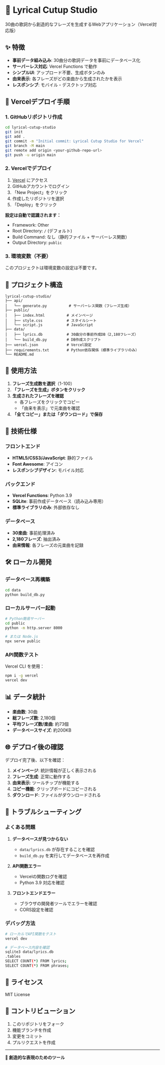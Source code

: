 # 🎵 Lyrical Cutup Studio

30曲の歌詞から創造的なフレーズを生成するWebアプリケーション（Vercel対応版）

## ✨ 特徴

- **事前データ組み込み**: 30曲分の歌詞データを事前にデータベース化
- **サーバーレス対応**: Vercel Functions で動作
- **シンプルUI**: アップロード不要、生成ボタンのみ
- **由来表示**: 各フレーズがどの楽曲から生成されたかを表示
- **レスポンシブ**: モバイル・デスクトップ対応

## 🚀 Vercelデプロイ手順

### 1. GitHubリポジトリ作成

```bash
cd lyrical-cutup-studio
git init
git add .
git commit -m "Initial commit: Lyrical Cutup Studio for Vercel"
git branch -M main
git remote add origin <your-github-repo-url>
git push -u origin main
```

### 2. Vercelでデプロイ

1. [Vercel](https://vercel.com) にアクセス
2. GitHubアカウントでログイン
3. 「New Project」をクリック
4. 作成したリポジトリを選択
5. 「Deploy」をクリック

**設定は自動で認識されます：**
- Framework: Other
- Root Directory: `/` (デフォルト)
- Build Command: なし（静的ファイル + サーバーレス関数）
- Output Directory: `public`

### 3. 環境変数（不要）

このプロジェクトは環境変数の設定は不要です。

## 📁 プロジェクト構造

```
lyrical-cutup-studio/
├── api/
│   └── generate.py          # サーバーレス関数（フレーズ生成）
├── public/
│   ├── index.html          # メインページ
│   ├── style.css           # スタイルシート
│   └── script.js           # JavaScript
├── data/
│   ├── lyrics.db           # 30曲分の事前作成DB（2,180フレーズ）
│   └── build_db.py         # DB作成スクリプト
├── vercel.json             # Vercel設定
├── requirements.txt        # Python依存関係（標準ライブラリのみ）
└── README.md
```

## 🎯 使用方法

1. **フレーズ生成数を選択**（1-100）
2. **「フレーズを生成」ボタンをクリック**
3. **生成されたフレーズを確認**
   - 各フレーズをクリックでコピー
   - 「由来を表示」で元楽曲を確認
4. **「全てコピー」または「ダウンロード」で保存**

## 🔧 技術仕様

### フロントエンド
- **HTML5/CSS3/JavaScript**: 静的ファイル
- **Font Awesome**: アイコン
- **レスポンシブデザイン**: モバイル対応

### バックエンド
- **Vercel Functions**: Python 3.9
- **SQLite**: 事前作成データベース（読み込み専用）
- **標準ライブラリのみ**: 外部依存なし

### データベース
- **30楽曲**: 事前処理済み
- **2,180フレーズ**: 抽出済み
- **由来情報**: 各フレーズの元楽曲を記録

## 🛠️ ローカル開発

### データベース再構築

```bash
cd data
python build_db.py
```

### ローカルサーバー起動

```bash
# Python簡易サーバー
cd public
python -m http.server 8000

# または Node.js
npx serve public
```

### API関数テスト

Vercel CLI を使用：

```bash
npm i -g vercel
vercel dev
```

## 📊 データ統計

- **楽曲数**: 30曲
- **総フレーズ数**: 2,180個
- **平均フレーズ数/楽曲**: 約73個
- **データベースサイズ**: 約200KB

## 🌐 デプロイ後の確認

デプロイ完了後、以下を確認：

1. **メインページ**: 統計情報が正しく表示される
2. **フレーズ生成**: 正常に動作する
3. **由来表示**: ツールチップが機能する
4. **コピー機能**: クリップボードにコピーされる
5. **ダウンロード**: ファイルがダウンロードされる

## 🚨 トラブルシューティング

### よくある問題

1. **データベースが見つからない**
   - `data/lyrics.db` が存在することを確認
   - `build_db.py` を実行してデータベースを再作成

2. **API関数エラー**
   - Vercelの関数ログを確認
   - Python 3.9 対応を確認

3. **フロントエンドエラー**
   - ブラウザの開発者ツールでエラーを確認
   - CORS設定を確認

### デバッグ方法

```bash
# ローカルでAPI関数をテスト
vercel dev

# データベース内容を確認
sqlite3 data/lyrics.db
.tables
SELECT COUNT(*) FROM lyrics;
SELECT COUNT(*) FROM phrases;
```

## 📝 ライセンス

MIT License

## 🤝 コントリビューション

1. このリポジトリをフォーク
2. 機能ブランチを作成
3. 変更をコミット
4. プルリクエストを作成

---

**🎨 創造的な表現のためのツール**
